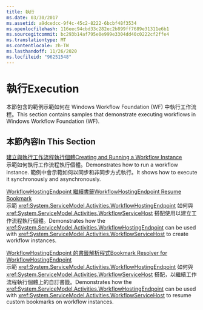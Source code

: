 ```yaml
---
title: 執行
ms.date: 03/30/2017
ms.assetid: a9dcedcc-9f4c-45c2-8222-6bcbf48f3534
ms.openlocfilehash: 116eec94cbd33c282ec2b899ff7689e31311e6b1
ms.sourcegitcommit: bc293b14af795e0e999e3304dd40c0222cf2ffe4
ms.translationtype: MT
ms.contentlocale: zh-TW
ms.lasthandoff: 11/26/2020
ms.locfileid: "96251548"
---
```

# <a name="execution"></a><span data-ttu-id="9bdfb-102">執行</span><span class="sxs-lookup"><span data-stu-id="9bdfb-102">Execution</span></span>

<span data-ttu-id="9bdfb-103">本節包含的範例示範如何在 Windows Workflow Foundation (WF) 中執行工作流程。</span><span class="sxs-lookup"><span data-stu-id="9bdfb-103">This section contains samples that demonstrate executing workflows in Windows Workflow Foundation (WF).</span></span>  
  
## <a name="in-this-section"></a><span data-ttu-id="9bdfb-104">本節內容</span><span class="sxs-lookup"><span data-stu-id="9bdfb-104">In This Section</span></span>
  
 [<span data-ttu-id="9bdfb-105">建立與執行工作流程執行個體</span><span class="sxs-lookup"><span data-stu-id="9bdfb-105">Creating and Running a Workflow Instance</span></span>](creating-and-running-a-workflow-instance.md)  
 <span data-ttu-id="9bdfb-106">示範如何執行工作流程執行個體。</span><span class="sxs-lookup"><span data-stu-id="9bdfb-106">Demonstrates how to run a workflow instance.</span></span> <span data-ttu-id="9bdfb-107">範例中會示範如何以同步和非同步方式執行。</span><span class="sxs-lookup"><span data-stu-id="9bdfb-107">It shows how to execute it synchronously and asynchronously.</span></span>  
  
 [<span data-ttu-id="9bdfb-108">WorkflowHostingEndpoint 繼續書籤</span><span class="sxs-lookup"><span data-stu-id="9bdfb-108">WorkflowHostingEndpoint Resume Bookmark</span></span>](workflowhostingendpoint-resume-bookmark.md)  
 <span data-ttu-id="9bdfb-109">示範 <xref:System.ServiceModel.Activities.WorkflowHostingEndpoint> 如何與 <xref:System.ServiceModel.Activities.WorkflowServiceHost> 搭配使用以建立工作流程執行個體。</span><span class="sxs-lookup"><span data-stu-id="9bdfb-109">Demonstrates how the <xref:System.ServiceModel.Activities.WorkflowHostingEndpoint> can be used with <xref:System.ServiceModel.Activities.WorkflowServiceHost> to create workflow instances.</span></span>  
  
 [<span data-ttu-id="9bdfb-110">WorkflowHostingEndpoint 的書籤解析程式</span><span class="sxs-lookup"><span data-stu-id="9bdfb-110">Bookmark Resolver for WorkflowHostingEndpoint</span></span>](bookmark-resolver-for-workflowhostingendpoint.md)  
 <span data-ttu-id="9bdfb-111">示範 <xref:System.ServiceModel.Activities.WorkflowHostingEndpoint> 如何與 <xref:System.ServiceModel.Activities.WorkflowServiceHost> 搭配，以繼續工作流程執行個體上的自訂書籤。</span><span class="sxs-lookup"><span data-stu-id="9bdfb-111">Demonstrates how the <xref:System.ServiceModel.Activities.WorkflowHostingEndpoint> can be used with <xref:System.ServiceModel.Activities.WorkflowServiceHost> to resume custom bookmarks on workflow instances.</span></span>
